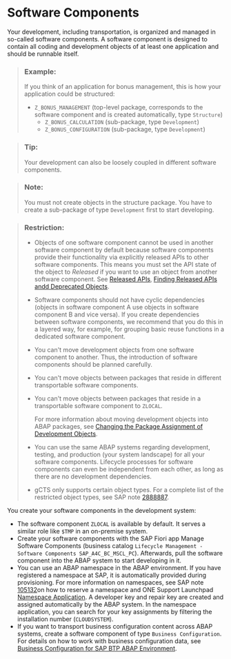 <!-- loio58480f43e0b64de782196922bc5f1ca0 -->

# Software Components

Your development, including transportation, is organized and managed in so-called software components. A software component is designed to contain all coding and development objects of at least one application and should be runnable itself.

> ### Example:  
> If you think of an application for bonus management, this is how your application could be structured:
> 
> -   `Z_BONUS_MANAGEMENT` \(top-level package, corresponds to the software component and is created automatically, type `Structure`\)
>     -   `Z_BONUS_CALCULATION` \(sub-package, type `Development`\)
>     -   `Z_BONUS_CONFIGURATION` \(sub-package, type `Development`\)

> ### Tip:  
> Your development can also be loosely coupled in different software components.

> ### Note:  
> You must not create objects in the structure package. You have to create a sub-package of type `Development` first to start developing.

> ### Restriction:  
> -   Objects of one software component cannot be used in another software component by default because software components provide their functionality via explicitly released APIs to other software components. This means you must set the API state of the object to *Released* if you want to use an object from another software component. See [Released APIs](https://help.sap.com/viewer/5371047f1273405bb46725a417f95433/Cloud/en-US/c479660d07374c15a1a5fe83fdbb1337.html), [Finding Released APIs andd Deprecated Objects](https://help.sap.com/viewer/5371047f1273405bb46725a417f95433/Cloud/en-US/3f232ac7cecc4d9891ff512462240223.html).
> -   Software components should not have cyclic dependencies \(objects in software component A use objects in software component B and vice versa\). If you create dependencies between software components, we recommend that you do this in a layered way, for example, for grouping basic reuse functions in a dedicated software component.
> -   You can't move development objects from one software component to another. Thus, the introduction of software components should be planned carefully.
> -   You can't move objects between packages that reside in different transportable software components.
> -   You can't move objects between packages that reside in a transportable software component to `ZLOCAL`.
> 
>     For more information about moving development objects into ABAP packages, see [Changing the Package Assignment of Development Objects](https://help.sap.com/viewer/5371047f1273405bb46725a417f95433/Cloud/en-US/99f8f1c9b8ed4bfe87fa8fcc36bfcb1f.html).
> 
> -   You can use the same ABAP systems regarding development, testing, and production \(your system landscape\) for all your software components. Lifecycle processes for software components can even be independent from each other, as long as there are no development dependencies.
> -   gCTS only supports certain object types. For a complete list of the restricted object types, see SAP note [2888887](https://launchpad.support.sap.com/#/notes/2888887).

You create your software components in the development system:

-   The software component `ZLOCAL` is available by default. It serves a similar role like `$TMP` in an on-premise system.
-   Create your software components with the SAP Fiori app Manage Software Components \(business catalog `Lifecycle Management - Software Components SAP_A4C_BC_MSCL_PC`\). Afterwards, pull the software component into the ABAP system to start developing in it.
-   You can use an ABAP namespace in the ABAP environment. If you have registered a namespace at SAP, it is automatically provided during provisioning. For more information on namespaces, see SAP note [105132](https://launchpad.support.sap.com/#/notes/105132)on how to reserve a namespace and ONE Support Launchpad [Namespace Application](https://launchpad.support.sap.com/#/namespaces). A developer key and repair key are created and assigned automatically by the ABAP system. In the namespace application, you can search for your key assignments by filtering the installation number \(`CLOUDSYSTEM`\).
-   If you want to transport business configuration content across ABAP systems, create a software component of type `Business Configuration`. For details on how to work with business configuration data, see [Business Configuration for SAP BTP ABAP Environment](https://blogs.sap.com/2019/12/20/business-configuration-for-sap-cloud-platform-abap-environment/).

